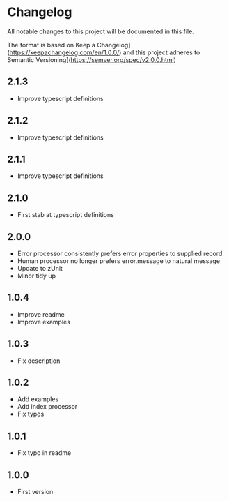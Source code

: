 # Changelog
All notable changes to this project will be documented in this file.

The format is based on Keep a Changelog](https://keepachangelog.com/en/1.0.0/)
and this project adheres to Semantic Versioning](https://semver.org/spec/v2.0.0.html)

## 2.1.3
- Improve typescript definitions

## 2.1.2
- Improve typescript definitions

## 2.1.1
- Improve typescript definitions

## 2.1.0
- First stab at typescript definitions

## 2.0.0
- Error processor consistently prefers error properties to supplied record
- Human processor no longer prefers error.message to natural message
- Update to zUnit
- Minor tidy up

## 1.0.4
- Improve readme
- Improve examples

## 1.0.3
- Fix description

## 1.0.2
- Add examples
- Add index processor
- Fix typos

## 1.0.1
- Fix typo in readme

## 1.0.0
- First version
